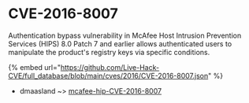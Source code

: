 # CVE-2016-8007

Authentication bypass vulnerability in McAfee Host Intrusion Prevention Services (HIPS) 8.0 Patch 7 and earlier allows authenticated users to manipulate the product's registry keys via specific conditions.

{% embed url="https://github.com/Live-Hack-CVE/full_database/blob/main/cves/2016/CVE-2016-8007.json" %}


* dmaasland ~> [mcafee-hip-CVE-2016-8007](https://www.alice-snow.ru/2016/database/cve-2016-8007/mcafee-hip-cve-2016-8007-dmaasland)